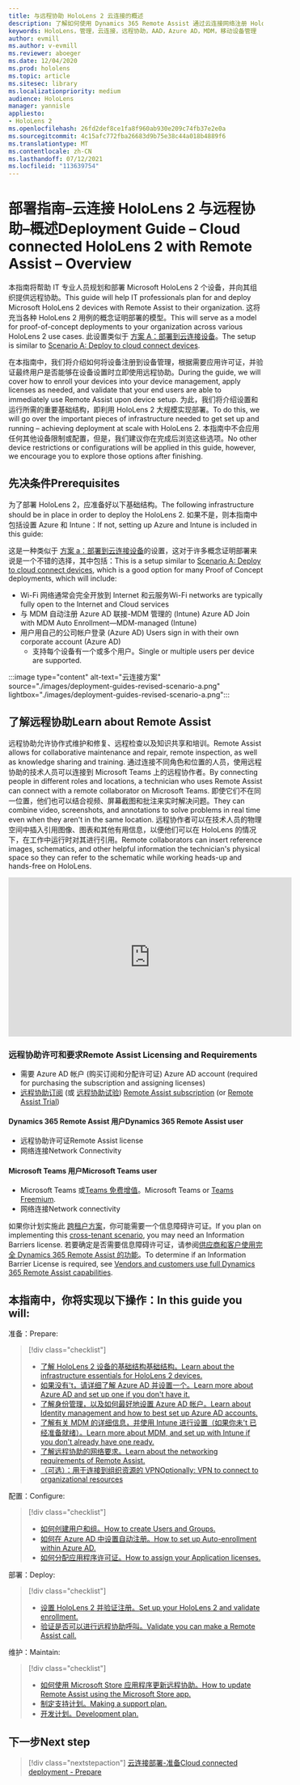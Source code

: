 ```yaml
---
title: 与远程协助 HoloLens 2 云连接的概述
description: 了解如何使用 Dynamics 365 Remote Assist 通过云连接网络注册 HoloLens 2 设备。
keywords: HoloLens，管理，云连接，远程协助，AAD，Azure AD，MDM，移动设备管理
author: evmill
ms.author: v-evmill
ms.reviewer: aboeger
ms.date: 12/04/2020
ms.prod: hololens
ms.topic: article
ms.sitesec: library
ms.localizationpriority: medium
audience: HoloLens
manager: yannisle
appliesto:
- HoloLens 2
ms.openlocfilehash: 26fd2def8ce1fa8f960ab930e209c74fb37e2e0a
ms.sourcegitcommit: 4c15afc772fba26683d9b75e38c44a018b4889f6
ms.translationtype: MT
ms.contentlocale: zh-CN
ms.lasthandoff: 07/12/2021
ms.locfileid: "113639754"
---
```

# <a name="deployment-guide--cloud-connected-hololens-2-with-remote-assist--overview"></a><span data-ttu-id="d1e2b-104">部署指南–云连接 HoloLens 2 与远程协助–概述</span><span class="sxs-lookup"><span data-stu-id="d1e2b-104">Deployment Guide – Cloud connected HoloLens 2 with Remote Assist – Overview</span></span>

<span data-ttu-id="d1e2b-105">本指南将帮助 IT 专业人员规划和部署 Microsoft HoloLens 2 个设备，并向其组织提供远程协助。</span><span class="sxs-lookup"><span data-stu-id="d1e2b-105">This guide will help IT professionals plan for and deploy Microsoft HoloLens 2 devices with Remote Assist to their organization.</span></span> <span data-ttu-id="d1e2b-106">这将充当各种 HoloLens 2 用例的概念证明部署的模型。</span><span class="sxs-lookup"><span data-stu-id="d1e2b-106">This will serve as a model for proof-of-concept deployments to your organization across various HoloLens 2 use cases.</span></span> <span data-ttu-id="d1e2b-107">此设置类似于 [方案 A：部署到云连接设备](common-scenarios.md#scenario-a)。</span><span class="sxs-lookup"><span data-stu-id="d1e2b-107">The setup is similar to [Scenario A: Deploy to cloud connect devices](common-scenarios.md#scenario-a).</span></span> 

<span data-ttu-id="d1e2b-108">在本指南中，我们将介绍如何将设备注册到设备管理，根据需要应用许可证，并验证最终用户是否能够在设备设置时立即使用远程协助。</span><span class="sxs-lookup"><span data-stu-id="d1e2b-108">During the guide, we will cover how to enroll your devices into your device management, apply licenses as needed, and validate that your end users are able to immediately use Remote Assist upon device setup.</span></span> <span data-ttu-id="d1e2b-109">为此，我们将介绍设置和运行所需的重要基础结构，即利用 HoloLens 2 大规模实现部署。</span><span class="sxs-lookup"><span data-stu-id="d1e2b-109">To do this, we will go over the important pieces of infrastructure needed to get set up and running – achieving deployment at scale with HoloLens 2.</span></span> <span data-ttu-id="d1e2b-110">本指南中不会应用任何其他设备限制或配置，但是，我们建议你在完成后浏览这些选项。</span><span class="sxs-lookup"><span data-stu-id="d1e2b-110">No other device restrictions or configurations will be applied in this guide, however, we encourage you to explore those options after finishing.</span></span>

## <a name="prerequisites"></a><span data-ttu-id="d1e2b-111">先决条件</span><span class="sxs-lookup"><span data-stu-id="d1e2b-111">Prerequisites</span></span>

<span data-ttu-id="d1e2b-112">为了部署 HoloLens 2，应准备好以下基础结构。</span><span class="sxs-lookup"><span data-stu-id="d1e2b-112">The following infrastructure should be in place in order to deploy the HoloLens 2.</span></span> <span data-ttu-id="d1e2b-113">如果不是，则本指南中包括设置 Azure 和 Intune：</span><span class="sxs-lookup"><span data-stu-id="d1e2b-113">If not, setting up Azure and Intune is included in this guide:</span></span>

<span data-ttu-id="d1e2b-114">这是一种类似于 [方案 a：部署到云连接设备](/hololens/common-scenarios#scenario-a)的设置，这对于许多概念证明部署来说是一个不错的选择，其中包括：</span><span class="sxs-lookup"><span data-stu-id="d1e2b-114">This is a setup similar to [Scenario A: Deploy to cloud connect devices](/hololens/common-scenarios#scenario-a), which is a good option for many Proof of Concept deployments, which will include:</span></span>

- <span data-ttu-id="d1e2b-115">Wi-Fi 网络通常会完全开放到 Internet 和云服务</span><span class="sxs-lookup"><span data-stu-id="d1e2b-115">Wi-Fi networks are typically fully open to the Internet and Cloud services</span></span>
- <span data-ttu-id="d1e2b-116">与 MDM 自动注册 Azure AD 联接-MDM 管理的 (Intune) </span><span class="sxs-lookup"><span data-stu-id="d1e2b-116">Azure AD Join with MDM Auto Enrollment—MDM-managed (Intune)</span></span>
- <span data-ttu-id="d1e2b-117">用户用自己的公司帐户登录 (Azure AD) </span><span class="sxs-lookup"><span data-stu-id="d1e2b-117">Users sign in with their own corporate account (Azure AD)</span></span>
    - <span data-ttu-id="d1e2b-118">支持每个设备有一个或多个用户。</span><span class="sxs-lookup"><span data-stu-id="d1e2b-118">Single or multiple users per device are supported.</span></span>

:::image type="content" alt-text="云连接方案" source="./images/deployment-guides-revised-scenario-a.png" lightbox="./images/deployment-guides-revised-scenario-a.png":::


## <a name="learn-about-remote-assist"></a><span data-ttu-id="d1e2b-120">了解远程协助</span><span class="sxs-lookup"><span data-stu-id="d1e2b-120">Learn about Remote Assist</span></span>

<span data-ttu-id="d1e2b-121">远程协助允许协作式维护和修复、远程检查以及知识共享和培训。</span><span class="sxs-lookup"><span data-stu-id="d1e2b-121">Remote Assist allows for collaborative maintenance and repair, remote inspection, as well as knowledge sharing and training.</span></span> <span data-ttu-id="d1e2b-122">通过连接不同角色和位置的人员，使用远程协助的技术人员可以连接到 Microsoft Teams 上的远程协作者。</span><span class="sxs-lookup"><span data-stu-id="d1e2b-122">By connecting people in different roles and locations, a technician who uses Remote Assist can connect with a remote collaborator on Microsoft Teams.</span></span> <span data-ttu-id="d1e2b-123">即使它们不在同一位置，他们也可以结合视频、屏幕截图和批注来实时解决问题。</span><span class="sxs-lookup"><span data-stu-id="d1e2b-123">They can combine video, screenshots, and annotations to solve problems in real time even when they aren't in the same location.</span></span> <span data-ttu-id="d1e2b-124">远程协作者可以在技术人员的物理空间中插入引用图像、图表和其他有用信息，以便他们可以在 HoloLens 的情况下，在工作中运行时对其进行引用。</span><span class="sxs-lookup"><span data-stu-id="d1e2b-124">Remote collaborators can insert reference images, schematics, and other helpful information the technician's physical space so they can refer to the schematic while working heads-up and hands-free on HoloLens.</span></span>

<iframe width="560" height="315" src="https://www.youtube.com/embed/d3YT8j0yYl0" frameborder="0" allow="accelerometer; autoplay; clipboard-write; encrypted-media; gyroscope; picture-in-picture" allowfullscreen></iframe>

### <a name="remote-assist-licensing-and-requirements"></a><span data-ttu-id="d1e2b-125">远程协助许可和要求</span><span class="sxs-lookup"><span data-stu-id="d1e2b-125">Remote Assist Licensing and Requirements</span></span>

- <span data-ttu-id="d1e2b-126">需要 Azure AD 帐户 (购买订阅和分配许可证) </span><span class="sxs-lookup"><span data-stu-id="d1e2b-126">Azure AD account (required for purchasing the subscription and assigning licenses)</span></span>
- <span data-ttu-id="d1e2b-127">[远程协助订阅](/dynamics365/mixed-reality/remote-assist/buy-and-deploy-remote-assist) (或 [远程协助试验](/dynamics365/mixed-reality/remote-assist/try-remote-assist)) </span><span class="sxs-lookup"><span data-stu-id="d1e2b-127">[Remote Assist subscription](/dynamics365/mixed-reality/remote-assist/buy-and-deploy-remote-assist) (or [Remote Assist Trial](/dynamics365/mixed-reality/remote-assist/try-remote-assist))</span></span>
    
#### <a name="dynamics-365-remote-assist-user"></a><span data-ttu-id="d1e2b-128">Dynamics 365 Remote Assist 用户</span><span class="sxs-lookup"><span data-stu-id="d1e2b-128">Dynamics 365 Remote Assist user</span></span>

- <span data-ttu-id="d1e2b-129">远程协助许可证</span><span class="sxs-lookup"><span data-stu-id="d1e2b-129">Remote Assist license</span></span>
- <span data-ttu-id="d1e2b-130">网络连接</span><span class="sxs-lookup"><span data-stu-id="d1e2b-130">Network Connectivity</span></span>

#### <a name="microsoft-teams-user"></a><span data-ttu-id="d1e2b-131">Microsoft Teams 用户</span><span class="sxs-lookup"><span data-stu-id="d1e2b-131">Microsoft Teams user</span></span>

- <span data-ttu-id="d1e2b-132">Microsoft Teams 或[Teams 免费增值](https://products.office.com/microsoft-teams/free)。</span><span class="sxs-lookup"><span data-stu-id="d1e2b-132">Microsoft Teams or [Teams Freemium](https://products.office.com/microsoft-teams/free).</span></span>
- <span data-ttu-id="d1e2b-133">网络连接</span><span class="sxs-lookup"><span data-stu-id="d1e2b-133">Network connectivity</span></span>

<span data-ttu-id="d1e2b-134">如果你计划实施此 [跨租户方案](/dynamics365/mixed-reality/remote-assist/cross-tenant-overview#scenario-2-leasing-services-to-other-tenants)，你可能需要一个信息障碍许可证。</span><span class="sxs-lookup"><span data-stu-id="d1e2b-134">If you plan on implementing this [cross-tenant scenario](/dynamics365/mixed-reality/remote-assist/cross-tenant-overview#scenario-2-leasing-services-to-other-tenants), you may need an Information Barriers license.</span></span> <span data-ttu-id="d1e2b-135">若要确定是否需要信息障碍许可证，请参阅[供应商和客户使用完全 Dynamics 365 Remote Assist 的功能](/dynamics365/mixed-reality/remote-assist/cross-tenant-licensing-implementation)。</span><span class="sxs-lookup"><span data-stu-id="d1e2b-135">To determine if an Information Barrier License is required, see [Vendors and customers use full Dynamics 365 Remote Assist capabilities](/dynamics365/mixed-reality/remote-assist/cross-tenant-licensing-implementation).</span></span>

## <a name="in-this-guide-you-will"></a><span data-ttu-id="d1e2b-136">本指南中，你将实现以下操作：</span><span class="sxs-lookup"><span data-stu-id="d1e2b-136">In this guide you will:</span></span>

<span data-ttu-id="d1e2b-137">准备：</span><span class="sxs-lookup"><span data-stu-id="d1e2b-137">Prepare:</span></span>

> [!div class="checklist"]
> - [<span data-ttu-id="d1e2b-138">了解 HoloLens 2 设备的基础结构基础结构。</span><span class="sxs-lookup"><span data-stu-id="d1e2b-138">Learn about the infrastructure essentials for HoloLens 2 devices.</span></span>](hololens2-cloud-connected-prepare.md#infrastructure-essentials)
> - [<span data-ttu-id="d1e2b-139">如果没有&#39;t，请详细了解 Azure AD 并设置一个。</span><span class="sxs-lookup"><span data-stu-id="d1e2b-139">Learn more about Azure AD and set up one if you don&#39;t have it.</span></span>](hololens2-cloud-connected-prepare.md#azure-active-directory)
> - [<span data-ttu-id="d1e2b-140">了解身份管理，以及如何最好地设置 Azure AD 帐户。</span><span class="sxs-lookup"><span data-stu-id="d1e2b-140">Learn about Identity management and how to best set up Azure AD accounts.</span></span>](hololens2-cloud-connected-prepare.md#identity-management)
> - [<span data-ttu-id="d1e2b-141">了解有关 MDM 的详细信息，并使用 Intune 进行设置（如果你未&#39;t 已经准备就绪）。</span><span class="sxs-lookup"><span data-stu-id="d1e2b-141">Learn more about MDM, and set up with Intune if you don&#39;t already have one ready.</span></span>](hololens2-cloud-connected-prepare.md#mobile-device-management)
> - [<span data-ttu-id="d1e2b-142">了解远程协助的网络要求。</span><span class="sxs-lookup"><span data-stu-id="d1e2b-142">Learn about the networking requirements of Remote Assist.</span></span>](hololens2-cloud-connected-prepare.md#network)
> - [<span data-ttu-id="d1e2b-143">（可选）：用于连接到组织资源的 VPN</span><span class="sxs-lookup"><span data-stu-id="d1e2b-143">Optionally: VPN to connect to organizational resources</span></span>](hololens2-cloud-connected-prepare.md#optional-connect-your-hololens-to-vpn)

<span data-ttu-id="d1e2b-144">配置：</span><span class="sxs-lookup"><span data-stu-id="d1e2b-144">Configure:</span></span>

> [!div class="checklist"]
> - [<span data-ttu-id="d1e2b-145">如何创建用户和组。</span><span class="sxs-lookup"><span data-stu-id="d1e2b-145">How to create Users and Groups.</span></span>](hololens2-cloud-connected-configure.md#azure-users-and-groups)
> - [<span data-ttu-id="d1e2b-146">如何在 Azure AD 中设置自动注册。</span><span class="sxs-lookup"><span data-stu-id="d1e2b-146">How to set up Auto-enrollment within Azure AD.</span></span>](hololens2-cloud-connected-configure.md#auto-enrollment-on-hololens-2)
> - [<span data-ttu-id="d1e2b-147">如何分配应用程序许可证。</span><span class="sxs-lookup"><span data-stu-id="d1e2b-147">How to assign your Application licenses.</span></span>](hololens2-cloud-connected-configure.md#application-licenses)

<span data-ttu-id="d1e2b-148">部署：</span><span class="sxs-lookup"><span data-stu-id="d1e2b-148">Deploy:</span></span>

> [!div class="checklist"]
> - [<span data-ttu-id="d1e2b-149">设置 HoloLens 2 并验证注册。</span><span class="sxs-lookup"><span data-stu-id="d1e2b-149">Set up your HoloLens 2 and validate enrollment.</span></span>](hololens2-cloud-connected-deploy.md#enrollment-validation)
> - [<span data-ttu-id="d1e2b-150">验证是否可以进行远程协助呼叫。</span><span class="sxs-lookup"><span data-stu-id="d1e2b-150">Validate you can make a Remote Assist call.</span></span>](hololens2-cloud-connected-deploy.md#remote-assist-call-validation)

<span data-ttu-id="d1e2b-151">维护：</span><span class="sxs-lookup"><span data-stu-id="d1e2b-151">Maintain:</span></span>

> [!div class="checklist"]
> - [<span data-ttu-id="d1e2b-152">如何使用 Microsoft Store 应用程序更新远程协助。</span><span class="sxs-lookup"><span data-stu-id="d1e2b-152">How to update Remote Assist using the Microsoft Store app.</span></span>](hololens2-cloud-connected-maintain.md#updates)
> - [<span data-ttu-id="d1e2b-153">制定支持计划。</span><span class="sxs-lookup"><span data-stu-id="d1e2b-153">Making a support plan.</span></span>](hololens2-cloud-connected-maintain.md#support-plan)
> - [<span data-ttu-id="d1e2b-154">开发计划。</span><span class="sxs-lookup"><span data-stu-id="d1e2b-154">Development plan.</span></span>](hololens2-cloud-connected-maintain.md#development-plan)

## <a name="next-step"></a><span data-ttu-id="d1e2b-155">下一步</span><span class="sxs-lookup"><span data-stu-id="d1e2b-155">Next step</span></span>

> [!div class="nextstepaction"]
> [<span data-ttu-id="d1e2b-156">云连接部署-准备</span><span class="sxs-lookup"><span data-stu-id="d1e2b-156">Cloud connected deployment - Prepare</span></span>](hololens2-cloud-connected-prepare.md)

